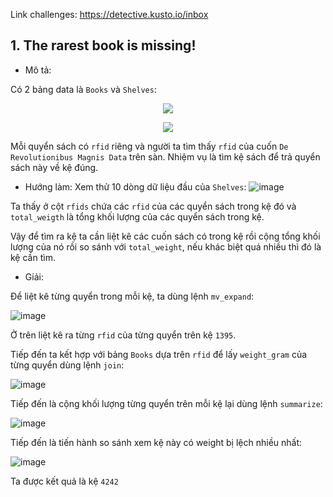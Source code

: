 Link challenges: https://detective.kusto.io/inbox

## 1. The rarest book is missing!

- Mô tả: 

Có 2 bảng data là `Books` và `Shelves`:
<p align="center">
 <img src="https://user-images.githubusercontent.com/91442807/236636652-c92bd703-98dc-45ee-aa43-208645c8459a.png"/>
</p>

<p align="center">
<img src="https://user-images.githubusercontent.com/91442807/236636661-c91e8b73-18e8-4336-b76b-0cd50e9111bc.png">
 </p>

Mỗi quyển sách có `rfid` riêng và người ta tìm thấy `rfid` của cuốn `De Revolutionibus Magnis Data` trên sàn. Nhiệm vụ là tìm kệ sách để trả quyển sách này về kệ đúng.

- Hướng làm:
Xem thử 10 dòng dữ liệu đầu của `Shelves`:
![image](https://user-images.githubusercontent.com/91442807/236636804-d2fb7e6a-8551-4a97-8e9c-591875bcade3.png)

Ta thấy ở cột `rfids` chứa các `rfid` của các quyển sách trong kệ đó và `total_weigth` là tổng khối lượng của các quyển sách trong kệ.

Vậy để tìm ra kệ ta cần liệt kê các cuốn sách có trong kệ rồi cộng tổng khối lượng của nó rồi so sánh với `total_weight`, nếu khác biệt quá nhiều thì đó là kệ cần tìm.

- Giải:

Để liệt kê từng quyển trong mỗi kệ, ta dùng lệnh `mv_expand`:

![image](https://user-images.githubusercontent.com/91442807/236637208-c309ccf1-5f84-43b0-b93c-d73ca4f51d10.png)

Ở trên liệt kê ra từng `rfid` của từng quyển trên kệ `1395`.

Tiếp đến ta kết hợp với bảng `Books` dựa trên `rfid` để lấy `weight_gram` của từng quyển dùng lệnh `join`:

![image](https://user-images.githubusercontent.com/91442807/236637393-7c9fc4cf-be9e-4d0a-ad78-b2dbf9935561.png)

Tiếp đến là cộng khối lượng từng quyển trên mỗi kệ lại dùng lệnh `summarize`:

![image](https://user-images.githubusercontent.com/91442807/236637504-b22d80b9-26bb-476b-abdb-ecf19da4a3bb.png)

Tiếp đến là tiến hành so sánh xem kệ này có weight bị lệch nhiều nhất:

![image](https://user-images.githubusercontent.com/91442807/236637635-1884d855-3c3d-4b90-9a26-001f869c5fc9.png)

Ta được kết quả là kệ `4242`






